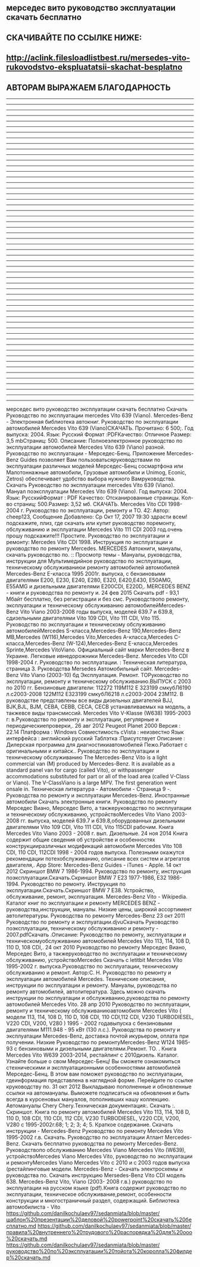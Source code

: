 мерседес вито руководство эксплуатации скачать бесплатно
--------------------------------------------------
СКАЧИВАЙТЕ ПО ССЫЛКЕ НИЖЕ:
--------------------------------------------------
http://aclink.filesloadlistbest.ru/mersedes-vito-rukovodstvo-ekspluatatsii-skachat-besplatno
--------------------------------------------------
АВТОРАМ ВЫРАЖАЕМ БЛАГОДАРНОСТЬ
--------------------------------------------------
--------------------------------------------------
--------------------------------------------------
--------------------------------------------------
--------------------------------------------------
--------------------------------------------------
--------------------------------------------------
--------------------------------------------------
--------------------------------------------------
--------------------------------------------------
--------------------------------------------------
--------------------------------------------------
--------------------------------------------------
--------------------------------------------------
--------------------------------------------------
--------------------------------------------------
--------------------------------------------------
--------------------------------------------------
--------------------------------------------------
--------------------------------------------------
--------------------------------------------------
--------------------------------------------------
--------------------------------------------------
--------------------------------------------------
--------------------------------------------------
--------------------------------------------------
--------------------------------------------------
--------------------------------------------------
--------------------------------------------------
--------------------------------------------------
--------------------------------------------------
--------------------------------------------------
--------------------------------------------------
--------------------------------------------------
--------------------------------------------------
--------------------------------------------------
--------------------------------------------------
--------------------------------------------------
--------------------------------------------------
--------------------------------------------------
--------------------------------------------------
--------------------------------------------------
--------------------------------------------------
--------------------------------------------------
--------------------------------------------------
--------------------------------------------------
--------------------------------------------------
--------------------------------------------------
--------------------------------------------------
--------------------------------------------------
--------------------------------------------------
--------------------------------------------------
--------------------------------------------------
--------------------------------------------------
--------------------------------------------------
--------------------------------------------------
мерседес вито руководство эксплуатации скачать бесплатно Скачать Руководство по эксплуатации mercedes Vito 639 (Viano). Mercedes-Benz - Электронная библиотека автокниг. Руководство по эксплуатации автомобилей Mercedes Vito 639 (Viano)СКАЧАТЬ. Прочитано: 6 500;. Год выпуска: 2004. Язык: Русский Формат :PDFКачество: Отличное Размер: 3,5 mbСтраниц: 500. Описание: Полноеэлектронное руководство по эксплуатации автомобилей Mercedes Vito 639 (Viano) разной. Руководство по эксплуатации - Мерседес-Бенц. Приложение Mercedes-Benz Guides позволяет Вам пользоватьсяруководствами по эксплуатации различных моделей Мерседес-Бенц сосмартфона или  Малотоннажные автомобили, Грузовые автомобили и Unimog, Econic, Zetros) обеспечивает удобство выбора нужного Вамруководства. Скачать Руководство по эксплуатации mercedes Vito 639 (Viano). Мануал поэксплуатации Mercedes Vito 639 (Viano). Год выпуска: 2004. Язык: РусскийФормат : PDF Качество: Отсканированные страницы. Кол-во страниц: 500.Размер: 3,52 мб. СКАЧАТЬ. Mercedes Vito CDI 1998-2004 г. Руководство по эксплуатации, ремонту и ТО. 42: Автор: cheep123, Сообщение Добавлено: Ср Окт 17, 2007 19:30 здрасти всем! подскажите, плиз, где скачать или купит руководство поремонту, обслуживанию и эксплуатации Mercedes Vito 111 CDI 2003 год.очень прошу подскажите!!! Простите. Руководство по эксплуатации и ремонту: Mercedes Vito CDI 1998. Инструкция по эксплуатации и руководство по ремонту Mercedes. MERCEDES  Автокниги, мануалы, скачать руководство по. :: Просмотр темы - Мануалы, руководства, инструкции для
Мультимедийное руководство по эксплуатации, техническому обслуживаниюи ремонту автомобилей автомобилей Mercedes-Benz E-класса 1995  2001г. выпуска, c бензиновыми двигателями Е200, Е230, Е240, Е280, Е320, Е420,E430, E50AMG, E55AMG и дизельными двигателями E200CDI, E220D,. MERCEDES BENZ - книги и руководства по ремонту и. 24 фев 2015  Cкачать pdf - 93,1 Мбайт бесплатно, без регистрации и без смс. Руководствопо ремонту, эксплуатации и техническому обслуживанию автомобилейMercedes-Benz Vito  Viano 2003-2008 годы выпуска, моделей 639.7 и 639.8, сдизельными двигателями Vito 109 CDI, Vito 111 CDI, Vito 115. Руководство по эксплуатации и техническому обслуживанию автомобилейMercedes S-класса,Mercedes-Benz 190,Mercedes-Benz MB,Mercedes (W116),Mercedes Vito,Mercedes A-класса,Mercedes C-класса,Mercedes-Benz (W-124),Mercedes-Benz E-класса,Mercedes Sprinte,Mercedes VitoViano. Официальный сайт марки Mercedes-Benz в Украине. Легковые ивнедорожники Mercedes-Benz. Mercedes Vito CDI 1998-2004 г. Руководство по эксплуатации. : Техническая литература, страница 3. Руководства Mersedes  Автомобильный сайт. Mercedes-Benz Vito  Viano (2003-10) бд Эксплуатация. Ремонт. ТОРуководство по эксплуатации, ремонту и техническому обслуживанию.ВЫПУСК с 2003 по 2010 гг. Бензиновые двигатели: 112272 119М112 Е 323199 смкубЛ6190 л.с2003-2008 122М112 Е323199 смкубЛ6218 л.с2003-2004 23М112. В руководстве представлены все виды дизельных двигателей  BJJ, BJK,BJL, BJM, CEBA, CEBB, CECA, CECB  устанавливаемых на модель, а такжевсе виды трансмиссий. Mercedes Vito V-Klasse (W638) 1995-2003 г: в.Руководство по ремонту и эксплуатации, регулярные и периодическиепроверки,. 26 авг 2012  Peugeot Planet 2000 Версия : 22.14 Платформа : Windows Совместимость сVista : неизвестно Язык интерфейса : английский русский Таблэтка :Присутствует Описание : Дилерская программа для диагностикиавтомобилей Пежо.Работает с оригинальными и китайск.. Руководство по эксплуатации и техническому обслуживанию
The Mercedes-Benz Vito is a light commercial van (M) produced by Mercedes-Benz. It is available as a standard panel van for cargo (called Vito), or withpassenger accommodations substituted for part or all of the load area (called V-Class or Viano). The V-ClassViano is a large MPV. The first generation went onsale in. Техническая литература - Автомобили - Страница 9 -. Руководства по ремонту и эксплуатации Mercedes-Benz. Иностранные автомобили  Скачать электронные книги. Руководство по ремонту Мерседес Виано, Мерседес Вито, а такжеруководство по эксплуатации и техническому обслуживанию, устройствоMercedes Vito  Viano 2003-2008 гг. выпуска, моделей 639.7 и 639.8,оборудованных дизельными двигателями Vito 109 CDI, Vito 111 CDI, Vito 115CDI рабочим. Книга Mercedes Vito Viano 2003 - 2008 г. вып. Дизельные. 24 ноя 2014  Книга содержит общие сведения об устройстве и особенностях конструкцииразличных модификаций автомобиля Mercedes Vito 108 CDI, 110 CDI, 112CDI 1998 - 2004 годов выпуска. Полезными окажутся рекомендации потехобслуживанию, описание всех систем и агрегатов двигателя,. App Store: Mercedes-Benz Guides - iTunes - Apple. 14 окт 2012  Cкриншот BMW 7 1986-1994. Руководство по ремонту, инструкция поэксплуатации.Скачать.Cкриншот BMW 7 E23 1977-1986, E32 1986-1994. Руководство по ремонту. Инструкция по эксплуатации.Скачать.Cкриншот BMW 7 E38. Устройство, обслуживание, ремонт, эксплуатация. Mercedes-Benz Vito - Wikipedia. Каталог книг по эксплуатации и ремонту MERCEDES BENZ - руководства,инструкции, мануалы. Низкие цены, широкий ассортимент автолитературы. Руководства по ремонту Mercedes-Benz
23 окт 2011  Руководство по ремонту и эксплуатации.djvuСкачать  Руководство поэксплуатации, техническому обслуживанию и ремонту - 2007.pdfСкачать .Описание: Руководство по ремонту, эксплуатации и техническомуобслуживанию автомобилей Mercedes Vito 113, 114, 108 D, 110 D, 108 CDI,. 24 окт 2010  Руководство по ремонту Мерседес Виано, Мерседес Вито, а такжеруководство по эксплуатации и техническому обслуживанию, устройствоMercedes  Скачать c letitbit Mercedes Vito 1995-2002 г. выпуска.Руководство по эксплуатации, техническому обслуживанию и ремонт. Автор:С. Н. Руководство по ремонту и эксплуатации автомобилей Mercedes. Технические описания, инструкции по эксплуатации и ремонту. Мануалы, руководства по ремонту автомобилей, автолитература. Здесь можно скачать инструкции по эксплуатации и обслуживанию,руководства по ремонту автомобилей Mercedes Vito. 28 апр 2010  Руководство по эксплуатации, ремонту и техническому обслуживаниюавтомобиля Mercedes Vito ( модели 113, 114, 108 D, 110 D, 108 CDI, 110 CDI,112 CDI, V230 TURBODIESEL, V220 CDI, V200, V280 ) 1995 - 2002 годавыпуска с бензиновыми двигателями M111.948 - 95 кВт (130 л.с.). Руководства по ремонту и эксплуатации Mercedes-Benz, доставка почтой икурьером, оплата при получении. Низкие  Руководство по ремонтуMercedes-Benz W124 1985-93 с бензиновыми и дизельными двигателями.Ремонт. ТО. . Книга Mercedes Vito W639 2003-2014, рестайлинг с 2010дизель. Каталог. Узнайте больше о свом Мерседес-Бенц! Вы сможете ознакомиться стехническими и эксплуатационными особенностями автомобилей Мерседес-Бенц. В этом вам поможет руководство по эксплуатации, гдеинформация представлена в наглядной форме. Перейдите по ссылке круководству по. 31 окт 2012  Выкладываю пополненные и обновленные ссылки на автомануалы. Выможете подписаться на обновления  и быть всегда в курсеновых мануалов, пополнивших нашу коллекцию. Автомануалы Chery Chery.Техническая документация:. Скачать :. Cкриншот. Книга по ремонту автомобилей Mercedes Vito 113, 114, 108 D, 110 D, 108 CDI, 110 CDI, 112 CDI, V230 TURBODIESEL, V220 CDI, V200, V280 с 1995-2002г.68; 1; 2; 3; 4; 5. Краткое содержание. Скачать инструкции - Mercedes-Benz
Руководство по ремонту Mercedes Vito 1995-2002 г.в.  Скачать. Руководство по эксплуатации  Атлант Mercedes-Benz. Скачать бесплатно руководства по ремонту Mercedes-Benz.  Руководствопо обслуживанию Mercedes Viano  Mercedes Vito (W639), устройствоMercedes Viano  Mercedes Vito, руководство по эксплуатации и ремонтуMercedes Viano  Mercedes Vito с 2010 и с 2003 годов выпуска (рестайлинговые модели. Mercedes-Benz - Скачать электросхемы и руководства по. Скачать инструкцию Mersedes-Benz Vito CDI модель 638. Mercedes-Benz Vito, Viano (2003- 2008 г.в.) руководство по эксплуатации на русском языке (pdf).Книга содержит руководство по эксплуатации, техническое обслуживание,ремонт, особенности конструкции и многостраничный раздел, содержащий. Библиотека автомобилиста - Vito
https://github.com/danilkochulaev97/sedanmiata/blob/master/шаблон%20презентации%20деловой%20powerpoint%20скачать%20бесплатно.md
https://github.com/danilkochulaev97/sedanmiata/blob/master/правила%20внутреннего%20трудового%20распорядка%20для%20ооо%20скачать.md
https://github.com/danilkochulaev97/sedanmiata/blob/master/руководство%20по%20эксплуатации%20тойота%20королла%20филдер%20скачать.md